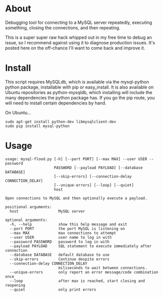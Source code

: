 About
======================

Debugging tool for connecting to a MySQL server repeatedly, executing something, closing the connections, and then repeating.

This is a super super raw hack whipped out in my free time to debug an issue, so I recommend against using it to diagnose production issues. It's posted here on the off-chance I'll want to come back and improve it.

Install
======================

This script requires MySQLdb, which is available via the mysql-python python package, installable with pip or easy_install. It is also available on Ubuntu repositories as python-mysqldb, which installing will include the many dependencies the python package has. If you go the pip route, you will need to install certain dependencies by hand.

On Ubuntu...

```
sudo apt-get install python-dev libmysqlclient-dev
sudo pip install mysql-python
```

Usage
======================
```
usage: mysql-flood.py [-h] [--port PORT] [--max MAX] --user USER --password
                      PASSWORD [--payload PAYLOAD] [--database DATABASE]
                      [--skip-errors] [--connection-delay CONNECTION_DELAY]
                      [--unique-errors] [--loop] [--quiet]
                      host

Open connections to MySQL and then optionally execute a payload.

positional arguments:
  host                  MySQL server

optional arguments:
  -h, --help            show this help message and exit
  --port PORT           the port MySQL is listening on
  --max MAX             max connections to attempt
  --user USER           user name to log in with
  --password PASSWORD   password to log in with
  --payload PAYLOAD     SQL statement to execute immediately after connection
  --database DATABASE   default database to use
  --skip-errors         Continue despite errors
  --connection-delay CONNECTION_DELAY
                        miliseconds to wait between connections.
  --unique-errors       only report an error message/code combination once
  --loop                after max is reached, start closing and reopening
  --quiet               only print errors
```
